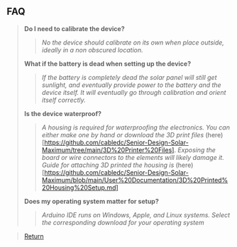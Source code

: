 ## FAQ
> **Do I need to calibrate the device?**
> 
> > *No the device should calibrate on its own when place outside, ideally in a non obscured location.*
>   
> **What if the battery is dead when setting up the device?**
> 
> > *If the battery is completely dead the solar panel will still get sunlight, and eventually provide power to the battery and the device itself. It will eventually go through calibration and orient itself correctly.*
>   
> **Is the device waterproof?**
> 
> > *A housing is required for waterproofing the electronics. You can either make one by hand or download the 3D print files* (here)[https://github.com/cabledc/Senior-Design-Solar-Maximum/tree/main/3D%20Printer%20Files]. *Exposing the board or wire connectors to the elements will likely damage it. Guide for attaching 3D printed the housing is* (here)[https://github.com/cabledc/Senior-Design-Solar-Maximum/blob/main/User%20Documentation/3D%20Printed%20Housing%20Setup.md]
>   
> **Does my operating system matter for setup?**
> 
> > *Arduino IDE runs on Windows, Apple, and Linux systems. Select the corresponding download for your operating system*

> [Return](https://github.com/cabledc/Senior-Design-Solar-Maximum/tree/main](https://github.com/cabledc/Senior-Design-Solar-Maximum/tree/main?tab=readme-ov-file#user-documentation)https://github.com/cabledc/Senior-Design-Solar-Maximum/tree/main?tab=readme-ov-file#user-documentation)

